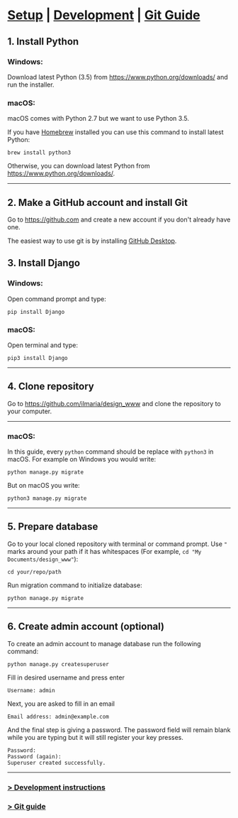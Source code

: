 # [Setup](../../) | [Development](README_DEV.md) | [Git Guide](README_GIT.md)

## 1. Install Python

### **Windows:**
Download latest Python (3.5) from <https://www.python.org/downloads/>
and run the installer.

### **macOS:**
macOS comes with Python 2.7 but we want to use Python 3.5.

If you have [Homebrew](http://brew.sh/) installed you can use this
command to install latest Python:

    brew install python3

Otherwise, you can download latest Python from <https://www.python.org/downloads/>.

---

## 2. Make a GitHub account and install Git
Go to <https://github.com> and create a new account if you don't already have one.

The easiest way to use git is by installing [GitHub Desktop](https://desktop.github.com/).

## 3. Install Django

### **Windows:**
Open command prompt and type:

    pip install Django

### **macOS:**
Open terminal and type:

    pip3 install Django

---

## 4. Clone repository
Go to <https://github.com/ilmaria/design_www> and clone the repository to your computer.

---

### **macOS:**
In this guide, every `python` command should be replace with `python3` in macOS.
For example on Windows you would write:

    python manage.py migrate

But on macOS you write:

    python3 manage.py migrate

---

## 5. Prepare database
Go to your local cloned repository with terminal or command prompt. Use `"` marks around your path
if it has whitespaces (For example, `cd "My Documents/design_www"`):

    cd your/repo/path

Run migration command to initialize database:

    python manage.py migrate

---

## 6. Create admin account (optional)
To create an admin account to manage database run the following command:

    python manage.py createsuperuser

Fill in desired username and press enter

    Username: admin

Next, you are asked to fill in an email

    Email address: admin@example.com

And the final step is giving a password. The password field will remain blank
while you are typing but it will still register your key presses.

    Password:
    Password (again):
    Superuser created successfully.

---

### [> Development instructions](README_DEV.md)
### [> Git guide](README_GIT.md)
